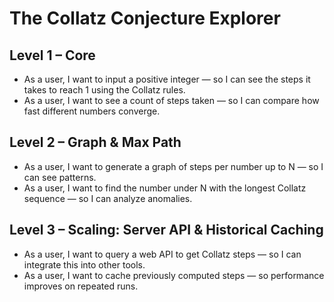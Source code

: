 # The Collatz Conjecture Explorer

## Level 1 – Core
- As a user, I want to input a positive integer — so I can see the steps it takes to reach 1 using the Collatz rules.
- As a user, I want to see a count of steps taken — so I can compare how fast different numbers converge.

## Level 2 – Graph & Max Path
- As a user, I want to generate a graph of steps per number up to N — so I can see patterns.
- As a user, I want to find the number under N with the longest Collatz sequence — so I can analyze anomalies.

## Level 3 – Scaling: Server API & Historical Caching
- As a user, I want to query a web API to get Collatz steps — so I can integrate this into other tools.
- As a user, I want to cache previously computed steps — so performance improves on repeated runs.
